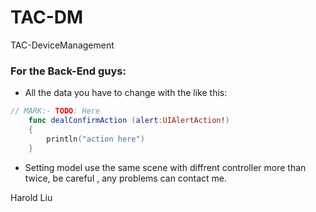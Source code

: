 # TAC-DM
TAC-DeviceManagement

### For the Back-End guys:
* All the data you have to change with the 
like this:

```swift
// MARK:- TODO: Here
    func dealConfirmAction (alert:UIAlertAction!)
    {
        println("action here")
    }
``` 

* Setting model use the same scene with diffrent controller more than twice, be careful , any problems can contact me.

Harold Liu
